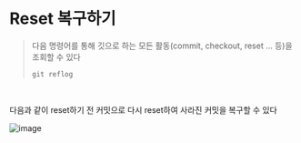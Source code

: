 # Reset 복구하기
> 다음 명령어를 통해 깃으로 하는 모든 활동(commit, checkout, reset ... 등)을 조회할 수 있다
> ```
> git reflog
> ```

<br>

다음과 같이 reset하기 전 커밋으로 다시 reset하여 사라진 커밋을 복구할 수 있다


![image](https://github.com/user-attachments/assets/80eec85a-dc47-419e-be6a-3d5d25cea9f0)
